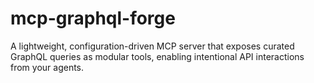 # mcp-graphql-forge

A lightweight, configuration-driven MCP server that exposes curated GraphQL queries as modular tools, enabling intentional API interactions from your agents.

